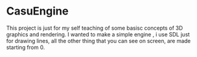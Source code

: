 # CasuEngine
This project is just for my self teaching of some basisc concepts of 3D graphics and rendering. I wanted to make a simple engine , i use SDL just for 
drawing lines, all the other thing that you can see on screen, are made starting from 0.
